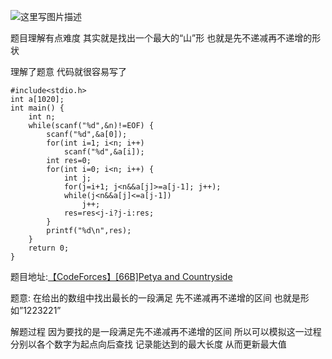 ![这里写图片描述](http://img.blog.csdn.net/20160511220756563)

题目理解有点难度
其实就是找出一个最大的“山”形
也就是先不递减再不递增的形状

理解了题意
代码就很容易写了

```
#include<stdio.h>
int a[1020];
int main() {
	int n;
	while(scanf("%d",&n)!=EOF) {
		scanf("%d",&a[0]);
		for(int i=1; i<n; i++)
			scanf("%d",&a[i]);
		int res=0;
		for(int i=0; i<n; i++) {
			int j;
			for(j=i+1; j<n&&a[j]>=a[j-1]; j++);
			while(j<n&&a[j]<=a[j-1])
				j++;
			res=res<j-i?j-i:res;
		}
		printf("%d\n",res);
	}
	return 0;
}
```

题目地址:[【CodeForces】[66B]Petya and Countryside](http://codeforces.com/contest/66/problem/B)

题意:
在给出的数组中找出最长的一段满足
先不递减再不递增的区间
也就是形如”1223221”

解题过程
因为要找的是一段满足先不递减再不递增的区间
所以可以模拟这一过程
分别以各个数字为起点向后查找
记录能达到的最大长度
从而更新最大值